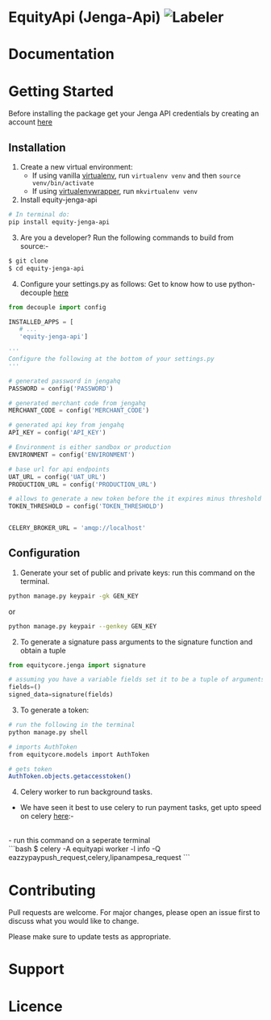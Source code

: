 # EquityApi (Jenga-Api) ![Labeler](https://github.com/justabeginner-team/EquityApi/workflows/Labeler/badge.svg)

# Documentation
# Getting Started
Before installing the package get your Jenga API credentials by creating an account [here](https://developer.jengaapi.io)
## Installation
1. Create a new virtual environment:
    - If using vanilla [virtualenv](https://virtualenv.pypa.io/en/latest/), run `virtualenv venv` and then `source venv/bin/activate`
    - If using [virtualenvwrapper](https://virtualenvwrapper.readthedocs.org/en/latest/), run `mkvirtualenv venv`
2. Install equity-jenga-api
```bash
# In terminal do:
pip install equity-jenga-api
```
3. Are you a developer? Run the following commands to build from source:-

```bash
$ git clone 
$ cd equity-jenga-api
```
4. Configure your settings.py as follows:
Get to know how to use python-decouple [here](https://simpleisbetterthancomplex.com/2015/11/26/package-of-the-week-python-decouple.html)
 ```python
from decouple import config

INSTALLED_APPS = [
    # ...
    'equity-jenga-api']

'''
Configure the following at the bottom of your settings.py
'''

# generated password in jengahq
PASSWORD = config('PASSWORD')

# generated merchant code from jengahq
MERCHANT_CODE = config('MERCHANT_CODE')

# generated api key from jengahq
API_KEY = config('API_KEY')

# Environment is either sandbox or production
ENVIRONMENT = config('ENVIRONMENT')

# base url for api endpoints
UAT_URL = config('UAT_URL')
PRODUCTION_URL = config('PRODUCTION_URL')

# allows to generate a new token before the it expires minus threshold is over
TOKEN_THRESHOLD = config('TOKEN_THRESHOLD')


CELERY_BROKER_URL = 'amqp://localhost'
```
## Configuration
1. Generate your set of public and private keys:
  run this command on the terminal.
```bash
python manage.py keypair -gk GEN_KEY  
```
or
```bash
python manage.py keypair --genkey GEN_KEY 
```
2. To generate a signature pass arguments to the signature function and obtain a tuple 
  
 ```python
from equitycore.jenga import signature

# assuming you have a variable fields set it to be a tuple of arguments to be signed in their appropriate order
fields=()
signed_data=signature(fields)
``` 
3. To generate a token:
```bash
# run the following in the terminal
python manage.py shell

# imports AuthToken
from equitycore.models import AuthToken

# gets token
AuthToken.objects.getaccesstoken()
``` 
4. Celery worker to run background tasks.
- We have seen it best to use celery to run payment tasks, get upto speed on celery [here]():-
<br />
- run this command on a seperate terminal
<br />
```bash
 $ celery -A equityapi worker -l info -Q eazzypaypush_request,celery,lipanampesa_request
```

# Contributing
Pull requests are welcome. For major changes, please open an issue first to discuss what you would like to change.

Please make sure to update tests as appropriate.

# Support

# Licence
